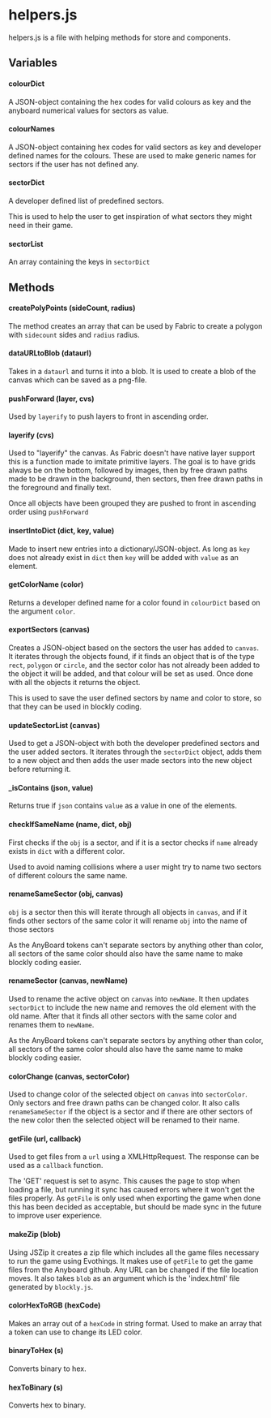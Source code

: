 # helpers.js

helpers.js is a file with helping methods for store and components.

## Variables

#### colourDict

A JSON-object containing the hex codes for valid colours as key and the anyboard numerical values for sectors as value.

#### colourNames

A JSON-object containing hex codes for valid sectors as key and developer defined names for the colours. These are used
to make generic names for sectors if the user has not defined any.

#### sectorDict

A developer defined list of predefined sectors.

This is used to help the user to get inspiration of what sectors they might need in their game.

#### sectorList

An array containing the keys in `sectorDict`

## Methods

#### createPolyPoints (sideCount, radius)

The method creates an array that can be used by Fabric to create a polygon with `sidecount` sides and `radius` radius.

#### dataURLtoBlob (dataurl)

Takes in a `dataurl` and turns it into a blob. It is used to create a blob of the canvas which can be saved as a
png-file.

#### pushForward (layer, cvs)

Used by `layerify` to push layers to front in ascending order.

#### layerify (cvs)

Used to "layerify" the canvas. As Fabric doesn't have native layer support this is a function made to imitate primitive
layers. The goal is to have grids always be on the bottom, followed by images, then by free drawn paths made to be drawn
in the background, then sectors, then free drawn paths in the foreground and finally text.

Once all objects have been grouped they are pushed to front in ascending order using `pushForward`

#### insertIntoDict (dict, key, value)

Made to insert new entries into a dictionary/JSON-object. As long as `key` does not already exist in `dict` then `key`
will be added with `value` as an element.

#### getColorName (color)

Returns a developer defined name for a color found in `colourDict` based on the argument `color`.

#### exportSectors (canvas)

Creates a JSON-object based on the sectors the user has added to `canvas`. It iterates through the objects found,
if it finds an object that is of the type `rect`, `polygon` or `circle`, and the sector color has not already been
added to the object it will be added, and that colour will be set as used. Once done with all the objects it returns
the object.

This is used to save the user defined sectors by name and color to store, so that they can be used in blockly coding.

#### updateSectorList (canvas)

Used to get a JSON-object with both the developer predefined sectors and the user added sectors.
It iterates through the `sectorDict` object, adds them to a new object and then adds the user made sectors into the
new object before returning it.

#### _isContains (json, value)

Returns true if `json` contains `value` as a value in one of the elements.

#### checkIfSameName (name, dict, obj)

First checks if the `obj` is a sector, and if it is a sector checks if `name` already exists in `dict` with a different
color.

Used to avoid naming collisions where a user might try to name two sectors of different colours the same name.

#### renameSameSector (obj, canvas)

`obj` is a sector then this will iterate through all objects in `canvas`, and if it finds other sectors of the same
color it will rename `obj` into the name of those sectors

As the AnyBoard tokens can't separate sectors by anything other than color, all sectors of the same color should also
have the same name to make blockly coding easier.

#### renameSector (canvas, newName)

Used to rename the active object on `canvas` into `newName`. It then updates `sectorDict` to include the new name and
removes the old element with the old name. After that it finds all other sectors with the same color and renames them
to `newName`.

As the AnyBoard tokens can't separate sectors by anything other than color, all sectors of the same color should also
have the same name to make blockly coding easier.

#### colorChange (canvas, sectorColor)

Used to change color of the selected object on `canvas` into `sectorColor`. Only sectors and free drawn paths can be
changed color. It also calls `renameSameSector` if the object is a sector and if there are other sectors of the new
color then the selected object will be renamed to their name.

#### getFile (url, callback)

Used to get files from a `url` using a XMLHttpRequest. The response can be used as a `callback` function.

The 'GET' request is set to async. This causes the page to stop when loading a file, but running it sync has caused
errors where it won't get the files properly. As `getFile` is only used when exporting the game when done this has been
decided as acceptable, but should be made sync in the future to improve user experience.

#### makeZip (blob)

Using JSZip it creates a zip file which includes all the game files necessary to run the game using Evothings.
It makes use of `getFile` to get the game files from the Anyboard github. Any URL can be changed if the file location
moves. It also takes `blob` as an argument which is the 'index.html' file generated by `blockly.js`.

#### colorHexToRGB (hexCode)

Makes an array out of a `hexCode` in string format. Used to make an array that a token can use to change its LED color.

#### binaryToHex (s)

Converts binary to hex.

#### hexToBinary (s)

Converts hex to binary.
